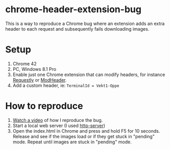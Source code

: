 # chrome-header-extension-bug
This is a way to reproduce a Chrome bug where an extension adds an extra header to each request and subsequently fails downloading images.

# Setup

1. Chrome 42
2. PC, Windows 8.1 Pro
3. Enable just one Chrome extension that can modify headers, for instance [Requestly](https://chrome.google.com/webstore/detail/requestly/mdnleldcmiljblolnjhpnblkcekpdkpa) or [ModHeader](https://chrome.google.com/webstore/detail/modheader/idgpnmonknjnojddfkpgkljpfnnfcklj).
4. Add a custom header, ie: `TerminalId = Vekt1-Oppe`

# How to reproduce

1. [Watch a video](http://youtu.be/2GH7hCzkVUI?hd=1) of how I reproduce the bug.
2. Start a local web server (I used [http-server](https://www.npmjs.com/package/http-server))
3. Open the index.html in Chrome and press and hold F5 for 10 seconds. Release and see if the images load or if they get stuck in "pending" mode. Repeat until images are stuck in "pending" mode.